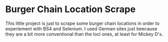 # Burger Chain Location Scrape

This little project is just to scrape some burger chain locations in order to experiement with BS4 and Selenium. I used German sites just beecause they are a bit more conventional than the locl ones, at least for Mickey D's.
